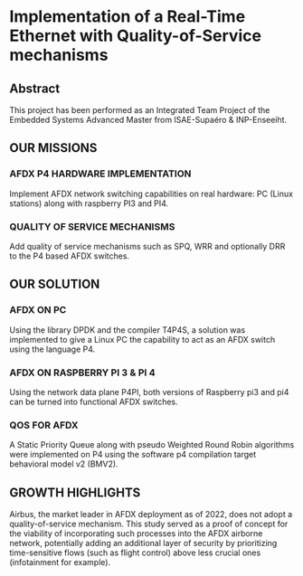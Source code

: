 # Implementation of a Real-Time Ethernet with Quality-of-Service mechanisms

## Abstract

This project has been performed as an Integrated Team Project of the Embedded Systems Advanced Master from ISAE-Supaéro & INP-Enseeiht.


## OUR MISSIONS

### AFDX P4 HARDWARE IMPLEMENTATION
Implement AFDX network switching capabilities on real hardware: PC (Linux stations) along with raspberry PI3 and PI4.


### QUALITY OF SERVICE MECHANISMS
Add quality of service mechanisms such as SPQ, WRR and optionally DRR to the P4 based AFDX switches.



## OUR SOLUTION

### AFDX ON PC
Using the library DPDK and the compiler T4P4S, a solution was implemented to give a Linux PC the capability to act as an AFDX switch using the language P4.



### AFDX ON RASPBERRY PI 3 & PI 4
Using the network data plane P4PI, both versions of Raspberry pi3 and pi4 can be turned into functional AFDX switches.



### QOS FOR AFDX
A Static Priority Queue along with pseudo Weighted Round Robin algorithms were implemented on P4 using the software p4 compilation target behavioral model v2 (BMV2).



## GROWTH HIGHLIGHTS
Airbus, the market leader in AFDX deployment as of 2022, does not adopt a quality-of-service mechanism. This study served as a proof of concept for the viability of incorporating such processes into the AFDX airborne network, potentially adding an additional layer of security by prioritizing time-sensitive flows (such as flight control) above less crucial ones (infotainment for example).
